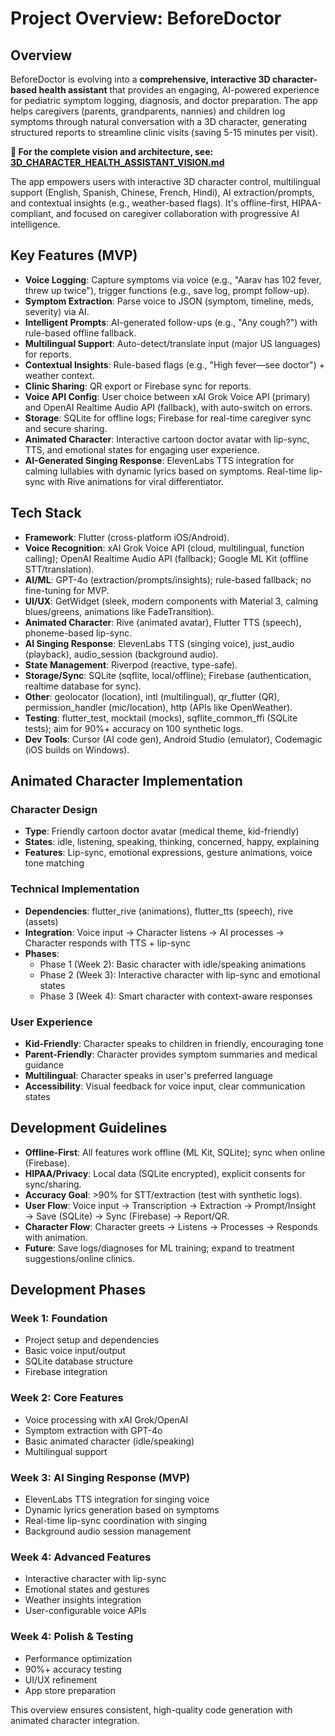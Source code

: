# Project Overview: BeforeDoctor

## Overview
BeforeDoctor is evolving into a **comprehensive, interactive 3D character-based health assistant** that provides an engaging, AI-powered experience for pediatric symptom logging, diagnosis, and doctor preparation. The app helps caregivers (parents, grandparents, nannies) and children log symptoms through natural conversation with a 3D character, generating structured reports to streamline clinic visits (saving 5-15 minutes per visit).

**📖 For the complete vision and architecture, see: [3D_CHARACTER_HEALTH_ASSISTANT_VISION.md](./3D_CHARACTER_HEALTH_ASSISTANT_VISION.md)**

The app empowers users with interactive 3D character control, multilingual support (English, Spanish, Chinese, French, Hindi), AI extraction/prompts, and contextual insights (e.g., weather-based flags). It's offline-first, HIPAA-compliant, and focused on caregiver collaboration with progressive AI intelligence.

## Key Features (MVP)
- **Voice Logging**: Capture symptoms via voice (e.g., "Aarav has 102 fever, threw up twice"), trigger functions (e.g., save log, prompt follow-up).
- **Symptom Extraction**: Parse voice to JSON (symptom, timeline, meds, severity) via AI.
- **Intelligent Prompts**: AI-generated follow-ups (e.g., "Any cough?") with rule-based offline fallback.
- **Multilingual Support**: Auto-detect/translate input (major US languages) for reports.
- **Contextual Insights**: Rule-based flags (e.g., "High fever—see doctor") + weather context.
- **Clinic Sharing**: QR export or Firebase sync for reports.
- **Voice API Config**: User choice between xAI Grok Voice API (primary) and OpenAI Realtime Audio API (fallback), with auto-switch on errors.
- **Storage**: SQLite for offline logs; Firebase for real-time caregiver sync and secure sharing.
- **Animated Character**: Interactive cartoon doctor avatar with lip-sync, TTS, and emotional states for engaging user experience.
- **AI-Generated Singing Response**: ElevenLabs TTS integration for calming lullabies with dynamic lyrics based on symptoms. Real-time lip-sync with Rive animations for viral differentiator.

## Tech Stack
- **Framework**: Flutter (cross-platform iOS/Android).
- **Voice Recognition**: xAI Grok Voice API (cloud, multilingual, function calling); OpenAI Realtime Audio API (fallback); Google ML Kit (offline STT/translation).
- **AI/ML**: GPT-4o (extraction/prompts/insights); rule-based fallback; no fine-tuning for MVP.
- **UI/UX**: GetWidget (sleek, modern components with Material 3, calming blues/greens, animations like FadeTransition).
- **Animated Character**: Rive (animated avatar), Flutter TTS (speech), phoneme-based lip-sync.
- **AI Singing Response**: ElevenLabs TTS (singing voice), just_audio (playback), audio_session (background audio).
- **State Management**: Riverpod (reactive, type-safe).
- **Storage/Sync**: SQLite (sqflite, local/offline); Firebase (authentication, realtime database for sync).
- **Other**: geolocator (location), intl (multilingual), qr_flutter (QR), permission_handler (mic/location), http (APIs like OpenWeather).
- **Testing**: flutter_test, mocktail (mocks), sqflite_common_ffi (SQLite tests); aim for 90%+ accuracy on 100 synthetic logs.
- **Dev Tools**: Cursor (AI code gen), Android Studio (emulator), Codemagic (iOS builds on Windows).

## Animated Character Implementation

### Character Design
- **Type**: Friendly cartoon doctor avatar (medical theme, kid-friendly)
- **States**: idle, listening, speaking, thinking, concerned, happy, explaining
- **Features**: Lip-sync, emotional expressions, gesture animations, voice tone matching

### Technical Implementation
- **Dependencies**: flutter_rive (animations), flutter_tts (speech), rive (assets)
- **Integration**: Voice input → Character listens → AI processes → Character responds with TTS + lip-sync
- **Phases**: 
  - Phase 1 (Week 2): Basic character with idle/speaking animations
  - Phase 2 (Week 3): Interactive character with lip-sync and emotional states
  - Phase 3 (Week 4): Smart character with context-aware responses

### User Experience
- **Kid-Friendly**: Character speaks to children in friendly, encouraging tone
- **Parent-Friendly**: Character provides symptom summaries and medical guidance
- **Multilingual**: Character speaks in user's preferred language
- **Accessibility**: Visual feedback for voice input, clear communication states

## Development Guidelines
- **Offline-First**: All features work offline (ML Kit, SQLite); sync when online (Firebase).
- **HIPAA/Privacy**: Local data (SQLite encrypted), explicit consents for sync/sharing.
- **Accuracy Goal**: >90% for STT/extraction (test with synthetic logs).
- **User Flow**: Voice input → Transcription → Extraction → Prompt/Insight → Save (SQLite) → Sync (Firebase) → Report/QR.
- **Character Flow**: Character greets → Listens → Processes → Responds with animation.
- **Future**: Save logs/diagnoses for ML training; expand to treatment suggestions/online clinics.

## Development Phases

### Week 1: Foundation
- Project setup and dependencies
- Basic voice input/output
- SQLite database structure
- Firebase integration

### Week 2: Core Features
- Voice processing with xAI Grok/OpenAI
- Symptom extraction with GPT-4o
- Basic animated character (idle/speaking)
- Multilingual support

### Week 3: AI Singing Response (MVP)
- ElevenLabs TTS integration for singing voice
- Dynamic lyrics generation based on symptoms
- Real-time lip-sync coordination with singing
- Background audio session management

### Week 4: Advanced Features
- Interactive character with lip-sync
- Emotional states and gestures
- Weather insights integration
- User-configurable voice APIs

### Week 4: Polish & Testing
- Performance optimization
- 90%+ accuracy testing
- UI/UX refinement
- App store preparation

This overview ensures consistent, high-quality code generation with animated character integration. 
